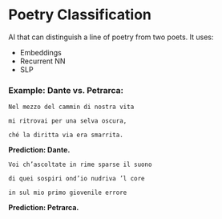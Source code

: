 # Poetry Classification

AI that can distinguish a line of poetry from two poets. It uses:
* Embeddings
* Recurrent NN
* SLP

### Example: Dante vs. Petrarca:
```
Nel mezzo del cammin di nostra vita

mi ritrovai per una selva oscura,

ché la diritta via era smarrita.
```

**Prediction: Dante.**

```
Voi ch’ascoltate in rime sparse il suono

di quei sospiri ond’io nudriva ’l core

in sul mio primo giovenile errore
```
**Prediction: Petrarca.**

